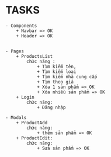 

# TASKS
    - Components
        + Navbar => OK
        + Header => OK
    

    - Pages
        + ProductsList
            chức năng :
                + Tìm kiếm tên,
                + Tìm kiếm loại
                + Tìm kiếm nhà cung cấp 
                + Tìm theo giá
                + Xóa 1 sản phẩm => OK
                + Xóa nhiều sản phẩm => OK
        + Login
            chức năng:
                + Đăng nhập
                
    - Modals
        + ProductAdd 
            chức năng:
                + thêm sản phẩm => OK
        + ProductEdit:
            chức năng:
                + Sửa sản phẩm => OK

                

       
